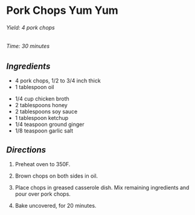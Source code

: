 # Pork Chops Yum Yum

######  Yield: 4 pork chops
######  Time:  30 minutes

##  *Ingredients*

- 4 pork chops, 1/2 to 3/4 inch thick
- 1 tablespoon oil
<!--  -->
- 1/4 cup chicken broth
- 2 tablespoons honey
- 2 tablespoons soy sauce
- 1 tablespoon ketchup
- 1/4 teaspoon ground ginger
- 1/8 teaspoon garlic salt

##  *Directions*
1. Preheat oven to 350F.

1. Brown chops on both sides in oil.

2. Place chops in greased casserole dish.  Mix remaining ingredients and
pour over pork chops.

3. Bake uncovered, for 20 minutes.